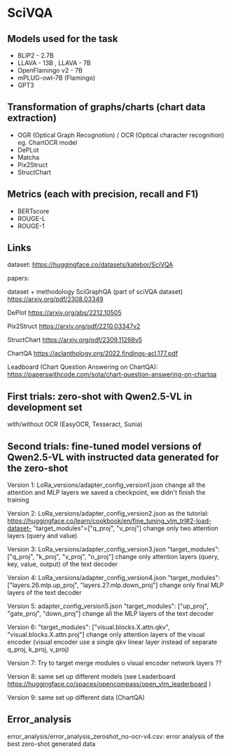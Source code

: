 # SciVQA
## Models used for the task
- BLIP2 - 2.7B
- LLAVA - 13B , LLAVA - 7B
- OpenFlamingo v2 - 7B
- mPLUG-owl-7B (Flamingo)
- GPT3

## Transformation of graphs/charts (chart data extraction)
- OGR (Optical Graph Recognotion) / OCR (Optical character recognition) eg. ChartOCR model
- DePLot
- Matcha
- Pix2Struct
- StructChart

## Metrics (each with precision, recall and F1)
- BERTscore
- ROUGE-L
- ROUGE-1

## Links

dataset:
https://huggingface.co/datasets/katebor/SciVQA

papers:

dataset + methodology
SciGraphQA (part of sciVQA dataset)
https://arxiv.org/pdf/2308.03349

DePlot
https://arxiv.org/abs/2212.10505

Pix2Struct
https://arxiv.org/pdf/2210.03347v2

StructChart
https://arxiv.org/pdf/2309.11268v5

ChartQA
https://aclanthology.org/2022.findings-acl.177.pdf

Leadboard (Chart Question Answering on ChartQA):
https://paperswithcode.com/sota/chart-question-answering-on-chartqa

## First trials: zero-shot with Qwen2.5-VL in development set
with/without OCR (EasyOCR, Tesseract, Sunia)

## Second trials: fine-tuned model versions of Qwen2.5-VL with instructed data generated for the zero-shot

Version 1: LoRa_versions/adapter_config_version1.json
change all the attention and MLP layers
we saved a checkpoint, we didn't finish the training 

Version 2: LoRa_versions/adapter_config_version2.json
as the tutorial: https://huggingface.co/learn/cookbook/en/fine_tuning_vlm_trl#2-load-dataset-   "target_modules"=["q_proj", "v_proj"]
change only two attention layers (query and value)

Version 3: LoRa_versions/adapter_config_version3.json
"target_modules": ["q_proj", "k_proj", "v_proj", "o_proj"]
change only attention layers (query, key, value, output) of the text decoder

Version 4: LoRa_versions/adapter_config_version4.json
"target_modules": ["layers.26.mlp.up_proj", "layers.27.mlp.down_proj"]
change only final MLP layers of the text decoder

Version 5: adapter_config_version5.json
"target_modules": ["up_proj", "gate_proj", "down_proj"]
change all the MLP layers of the text decoder 

Version 6: "target_modules": ["visual.blocks.X.attn.qkv", "visual.blocks.X.attn.proj"]
change only attention layers of the visual encoder (visual encoder use a single qkv linear layer instead of separate q_proj, k_proj, v_proj)

Version 7: Try to target merge modules o visual encoder network layers ??

Version 8: same set up different models (see Leaderboard https://huggingface.co/spaces/opencompass/open_vlm_leaderboard )

Version 9: same set up different data (ChartQA)

## Error_analysis
error_analysis/error_analysis_zeroshot_no-ocr-v4.csv: error analysis of the best zero-shot generated data
